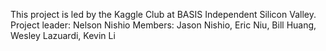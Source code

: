 This project is led by the Kaggle Club at BASIS Independent Silicon Valley.
Project leader: Nelson Nishio
Members: Jason Nishio, Eric Niu, Bill Huang, Wesley Lazuardi, Kevin Li

